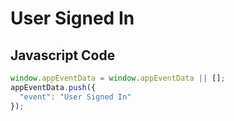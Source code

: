 # User Signed In

### 

## Javascript Code
```js
window.appEventData = window.appEventData || [];
appEventData.push({
  "event": "User Signed In"
});
```




